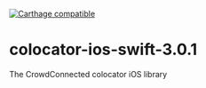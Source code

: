 [![Carthage compatible](https://img.shields.io/badge/Carthage-compatible-4BC51D.svg?style=flat)](https://github.com/Carthage/Carthage)

# colocator-ios-swift-3.0.1
The CrowdConnected colocator iOS library
